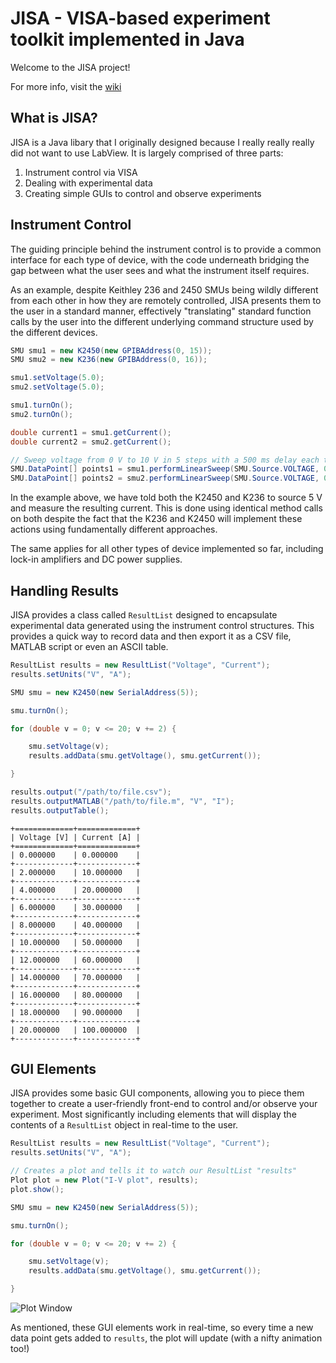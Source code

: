 # JISA - VISA-based experiment toolkit implemented in Java
Welcome to the JISA project!

For more info, visit the [wiki](https://github.com/OE-FET/JISA/wiki)

## What is JISA?
JISA is a Java libary that I originally designed because I really really really did not want to use LabView. It is largely comprised of three parts:
1. Instrument control via VISA
2. Dealing with experimental data
3. Creating simple GUIs to control and observe experiments

## Instrument Control
The guiding principle behind the instrument control is to provide a common interface for each type of device, with the code underneath bridging the gap between what the user sees and what the instrument itself requires.

As an example, despite Keithley 236 and 2450 SMUs being wildly different from each other in how they are remotely controlled, JISA presents them to the user in a standard manner, effectively "translating" standard function calls by the user into the different underlying command structure used by the different devices.

```Java
SMU smu1 = new K2450(new GPIBAddress(0, 15));
SMU smu2 = new K236(new GPIBAddress(0, 16));

smu1.setVoltage(5.0);
smu2.setVoltage(5.0);

smu1.turnOn();
smu2.turnOn();

double current1 = smu1.getCurrent();
double current2 = smu2.getCurrent();

// Sweep voltage from 0 V to 10 V in 5 steps with a 500 ms delay each time
SMU.DataPoint[] points1 = smu1.performLinearSweep(SMU.Source.VOLTAGE, 0, 10, 5, 500);
SMU.DataPoint[] points2 = smu2.performLinearSweep(SMU.Source.VOLTAGE, 0, 10, 5, 500);
```

In the example above, we have told both the K2450 and K236 to source 5 V and measure the resulting current. This is done using identical method calls on both despite the fact that the K236 and K2450 will implement these actions using fundamentally different approaches.

The same applies for all other types of device implemented so far, including lock-in amplifiers and DC power supplies.

## Handling Results
JISA provides a class called ``ResultList`` designed to encapsulate experimental data generated using the instrument control structures. This provides a quick way to record data and then export it as a CSV file, MATLAB script or even an ASCII table.

```Java
ResultList results = new ResultList("Voltage", "Current");
results.setUnits("V", "A");

SMU smu = new K2450(new SerialAddress(5));

smu.turnOn();

for (double v = 0; v <= 20; v += 2) {

    smu.setVoltage(v);
    results.addData(smu.getVoltage(), smu.getCurrent());

}

results.output("/path/to/file.csv");
results.outputMATLAB("/path/to/file.m", "V", "I");
results.outputTable();
```

```
+=============+=============+
| Voltage [V] | Current [A] |
+=============+=============+
| 0.000000    | 0.000000    |
+-------------+-------------+
| 2.000000    | 10.000000   |
+-------------+-------------+
| 4.000000    | 20.000000   |
+-------------+-------------+
| 6.000000    | 30.000000   |
+-------------+-------------+
| 8.000000    | 40.000000   |
+-------------+-------------+
| 10.000000   | 50.000000   |
+-------------+-------------+
| 12.000000   | 60.000000   |
+-------------+-------------+
| 14.000000   | 70.000000   |
+-------------+-------------+
| 16.000000   | 80.000000   |
+-------------+-------------+
| 18.000000   | 90.000000   |
+-------------+-------------+
| 20.000000   | 100.000000  |
+-------------+-------------+
```

## GUI Elements
JISA provides some basic GUI components, allowing you to piece them together to create a user-friendly front-end to control and/or observe your experiment. Most significantly including elements that will display the contents of a ``ResultList`` object in real-time to the user.

```Java
ResultList results = new ResultList("Voltage", "Current");
results.setUnits("V", "A");

// Creates a plot and tells it to watch our ResultList "results"
Plot plot = new Plot("I-V plot", results);
plot.show();

SMU smu = new K2450(new SerialAddress(5));

smu.turnOn();

for (double v = 0; v <= 20; v += 2) {

    smu.setVoltage(v);
    results.addData(smu.getVoltage(), smu.getCurrent());

}
```
![Plot Window](https://i.imgur.com/PPgdyCa.png)

As mentioned, these GUI elements work in real-time, so every time a new data point gets added to ``results``, the plot will update (with a nifty animation too!)
